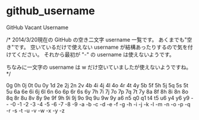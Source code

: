 github_username
===============

GitHub Vacant Username


/* 
  2014/3/20現在の GitHub の空き二文字 username 一覧です。
  あくまでも"空き"です。
  空いているだけで使えない username が結構あったりするので気を付けてください。
  それから最初が "-" の username は使えないようです。
  
  ちなみに一文字の username は w だけ空いていましたが使えないようですね。
*/


0g
0h
0j
0t
0u
0y
1d
2e
2j
2n
2v
4b
4i
4j
4l
4o
4r
4t
4y
5b
5f
5h
5j
5q
5s
5t
5u
6a
6e
6i
6j
6l
6n
6o
6p
6r
6s
6y
7h
7i
7j
7o
7p
7q
7t
7y
8a
8f
8h
8i
8n
8o
8q
8r
8u
8v
8y
9e
9f
9h
9i
9j
9o
9q
9u
9w
9y
a6
n5
q0
q1
t4
t5
u6
y4
y6
y9
\-\-
-0
-1
-2
-3
-4
-5
-6
-7
-8
-9
-a
-b
-c
-d
-e
-f
-g
-h
-i
-j
-k
-l
-m
-n
-o
-p
-q
-r
-s
-t
-u
-v
-w
-x
-y
-z
